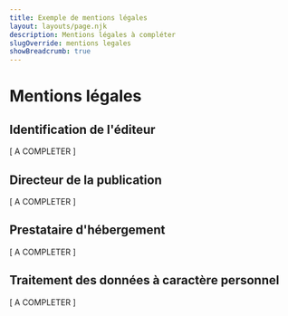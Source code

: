 ```yaml
---
title: Exemple de mentions légales
layout: layouts/page.njk
description: Mentions légales à compléter
slugOverride: mentions legales
showBreadcrumb: true
---
```

# Mentions légales

## Identification de l'éditeur

[ A COMPLETER ]

## Directeur de la publication

[ A COMPLETER ]

## Prestataire d'hébergement

[ A COMPLETER ]

## Traitement des données à caractère personnel

[ A COMPLETER ]
